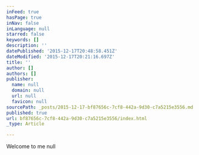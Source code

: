 ```yaml
---
inFeed: true
hasPage: true
inNav: false
inLanguage: null
starred: false
keywords: []
description: ''
datePublished: '2015-12-17T20:48:58.451Z'
dateModified: '2015-12-17T20:21:16.697Z'
title: ''
author: []
authors: []
publisher:
  name: null
  domain: null
  url: null
  favicon: null
sourcePath: _posts/2015-12-17-bf87656c-7cf8-442a-9d30-c7a5215e3556.md
published: true
url: bf87656c-7cf8-442a-9d30-c7a5215e3556/index.html
_type: Article

---
```

Welcome to me
null